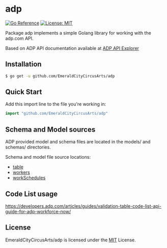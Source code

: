 # adp

[![Go Reference](https://pkg.go.dev/badge/EmeraldCityCircusArts/adp.svg)](https://pkg.go.dev/github.com/EmeraldCityCircusArts/adp)
[![License: MIT](https://img.shields.io/badge/License-MIT-yellow.svg)](https://opensource.org/licenses/MIT)

Package adp implements a simple Golang library for working with the adp.com API.

Based on ADP API documentation available at [ADP API Explorer](https://developers.adp.com/articles/api/all/apiexplorer)

## Installation

```bash
$ go get -u github.com/EmeraldCityCircusArts/adp
```

## Quick Start

Add this import line to the file you're working in:

```Go
import "github.com/EmeraldCityCircusArts/adp"
```

## Schema and Model sources
ADP provided model and schema files are located in the models/ and schemas/ directories.

Schema and model file source locations:

- [table](https://developers.adp.com/articles/api/table-v1-api)
- [workers](https://developers.adp.com/articles/api/workers-v2-api)
- [workSchedules](https://developers.adp.com/articles/api/work-schedules-v1-api)

## Code List usage
https://developers.adp.com/articles/guides/validation-table-code-list-api-guide-for-adp-workforce-now/

## License

EmeraldCityCircusArts/adp is licensed under the [MIT](https://opensource.org/licenses/MIT) License.
